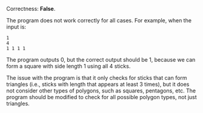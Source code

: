 Correctness: **False**.

The program does not work correctly for all cases. For example, when the input is:

    1
    4
    1 1 1 1

The program outputs 0, but the correct output should be 1, because we can form a square with side length 1 using all 4 sticks.

The issue with the program is that it only checks for sticks that can form triangles (i.e., sticks with length that appears at least 3 times), but it does not consider other types of polygons, such as squares, pentagons, etc. The program should be modified to check for all possible polygon types, not just triangles.